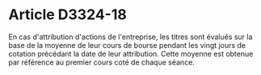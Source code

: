 # Article D3324-18

  
En cas d'attribution d'actions de l'entreprise, les titres sont évalués sur la base de la moyenne de leur cours de bourse pendant les vingt jours de cotation précédant la date de leur attribution. Cette moyenne est obtenue par référence au premier cours coté de chaque séance.